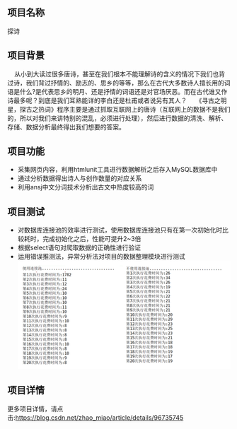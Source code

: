 ## 项目名称
探诗
## 项目背景
&nbsp;&nbsp;&nbsp;&nbsp;从小到大读过很多唐诗，甚至在我们根本不能理解诗的含义的情况下我们也背过诗，我们背过抒情的、励志的、思乡的等等，那么在古代大多数诗人擅长用的词语是什么?是代表思乡的明月、还是抒情的词语还是对官场厌恶。而在古代谁又作诗最多呢？到底是我们耳熟能详的李白还是杜甫或者说另有其人？
&nbsp;&nbsp;&nbsp;&nbsp;《寻古之明星，探古之热词》程序主要是通过抓取互联网上的唐诗（互联网上的数据不是我们的，所以对我们来讲特别的混乱，必须进行处理），然后进行数据的清洗、解析、存储、数据分析最终得出我们想要的答案。
## 项目功能
 - 采集网页内容，利用htmlunit工具进行数据解析之后存入MySQL数据库中
 - 通过分析数据得出诗人与创作数量的对应关系
 - 利用ansj中文分词技术分析出古文中热度较高的词
## 项目测试
- 对数据库连接池的效率进行测试，使用数据库连接池只有在第一次初始化时比较耗时，完成初始化之后，性能可提升2~3倍 
- 根据select语句对爬取数据的正确性进行验证 
- 运用错误推测法，异常分析法对项目的数据整理模块进行测试
![](images/test1.PNG)

## 项目详情
更多项目详情，请点击:https://blog.csdn.net/zhao_miao/article/details/96735745
